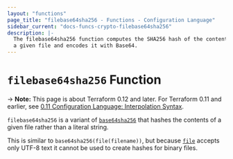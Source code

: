 ```yaml
---
layout: "functions"
page_title: "filebase64sha256 - Functions - Configuration Language"
sidebar_current: "docs-funcs-crypto-filebase64sha256"
description: |-
  The filebase64sha256 function computes the SHA256 hash of the contents of
  a given file and encodes it with Base64.
---
```


# `filebase64sha256` Function

-> **Note:** This page is about Terraform 0.12 and later. For Terraform 0.11 and
earlier, see
[0.11 Configuration Language: Interpolation Syntax](../../configuration-0-11/interpolation.html).

`filebase64sha256` is a variant of [`base64sha256`](./base64sha256.html)
that hashes the contents of a given file rather than a literal string.

This is similar to `base64sha256(file(filename))`, but
because [`file`](./file.html) accepts only UTF-8 text it cannot be used to
create hashes for binary files.
